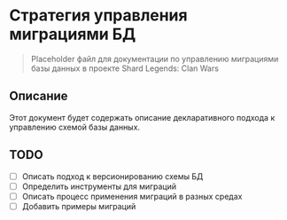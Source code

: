 # Стратегия управления миграциями БД

> Placeholder файл для документации по управлению миграциями базы данных в проекте Shard Legends: Clan Wars

## Описание

Этот документ будет содержать описание декларативного подхода к управлению схемой базы данных.

## TODO

- [ ] Описать подход к версионированию схемы БД
- [ ] Определить инструменты для миграций
- [ ] Описать процесс применения миграций в разных средах
- [ ] Добавить примеры миграций